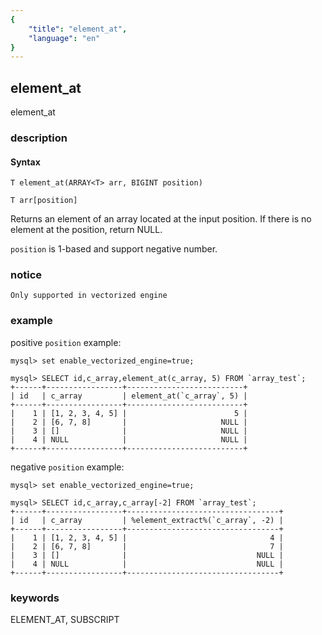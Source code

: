```yaml
---
{
    "title": "element_at",
    "language": "en"
}
---
```


<!-- 
Licensed to the Apache Software Foundation (ASF) under one
or more contributor license agreements.  See the NOTICE file
distributed with this work for additional information
regarding copyright ownership.  The ASF licenses this file
to you under the Apache License, Version 2.0 (the
"License"); you may not use this file except in compliance
with the License.  You may obtain a copy of the License at

  http://www.apache.org/licenses/LICENSE-2.0

Unless required by applicable law or agreed to in writing,
software distributed under the License is distributed on an
"AS IS" BASIS, WITHOUT WARRANTIES OR CONDITIONS OF ANY
KIND, either express or implied.  See the License for the
specific language governing permissions and limitations
under the License.
-->
## element_at

<version since="1.2.0">

element_at

</version>

### description

#### Syntax

`T element_at(ARRAY<T> arr, BIGINT position)`

`T arr[position]`

Returns an element of an array located at the input position. If there is no element at the position, return NULL.

`position` is 1-based and support negative number.

### notice

`Only supported in vectorized engine`

### example

positive `position` example:

```
mysql> set enable_vectorized_engine=true;

mysql> SELECT id,c_array,element_at(c_array, 5) FROM `array_test`;
+------+-----------------+--------------------------+
| id   | c_array         | element_at(`c_array`, 5) |
+------+-----------------+--------------------------+
|    1 | [1, 2, 3, 4, 5] |                        5 |
|    2 | [6, 7, 8]       |                     NULL |
|    3 | []              |                     NULL |
|    4 | NULL            |                     NULL |
+------+-----------------+--------------------------+
```

negative `position` example:

```
mysql> set enable_vectorized_engine=true;

mysql> SELECT id,c_array,c_array[-2] FROM `array_test`;
+------+-----------------+----------------------------------+
| id   | c_array         | %element_extract%(`c_array`, -2) |
+------+-----------------+----------------------------------+
|    1 | [1, 2, 3, 4, 5] |                                4 |
|    2 | [6, 7, 8]       |                                7 |
|    3 | []              |                             NULL |
|    4 | NULL            |                             NULL |
+------+-----------------+----------------------------------+
```

### keywords

ELEMENT_AT, SUBSCRIPT

